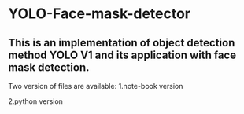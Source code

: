 # YOLO-Face-mask-detector
## This is an implementation of object detection method YOLO V1 and its application with face mask detection.
Two version of files are available:
1.note-book version

2.python version 

